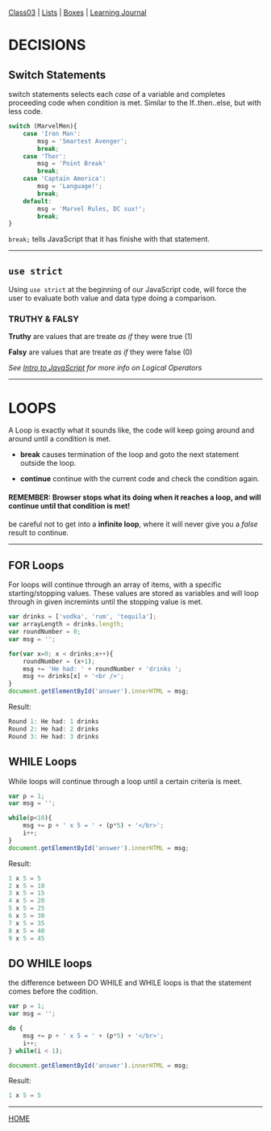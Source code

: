 [Class03](https://cassandraortiz.github.io/reading-notes/Class02/class-02) \| [Lists](https://cassandraortiz.github.io/reading-notes/Class03/class03_Lists) \| [Boxes](https://cassandraortiz.github.io/reading-notes/Class03/class03_Boxes) \| [Learning Journal](https://cassandraortiz.github.io/reading-notes/Class03/class03_journal)


# DECISIONS
## Switch Statements

switch statements selects each *case* of a variable and completes proceeding code when condition is met.  Similar to the If..then..else, but with less code.

```Javascript
switch (MarvelMen){
    case 'Iron Man':
        msg = 'Smartest Avenger';
        break;
    case 'Thor':
        msg = 'Point Break'
        break;
    case 'Captain America':
        msg = 'Language!';
        break;
    default:
        msg = 'Marvel Rules, DC sux!';
        break;
}
```
`break;` tells JavaScript that it has finishe with that statement.

---

## `use strict`

Using `use strict` at the beginning of our JavaScript code, will force the user to evaluate both value and data type doing a comparison.


### TRUTHY & FALSY

**Truthy** are values that are treate *as if* they were true (1)

**Falsy** are values that are treate *as if* they were false (0)

*See [Intro to JavaScript](https://cassandraortiz.github.io/reading-notes/Class02/class-02_java-intro) for more info on Logical Operators*

---
# LOOPS

A Loop is exactly what it sounds like, the code will keep going around and around until a condition is met. 

 - **break** causes termination of the loop and goto the next statement outside the loop.

 - **continue** continue with the current code and check the condition again.


#### REMEMBER: Browser stops what its doing when it reaches a loop, and will continue until that condition is met!  

be careful not to get into a **infinite loop**, where it will never give you a _false_ result to continue.

---
## FOR Loops

For loops will continue through an array of items, with a specific starting/stopping values.  These values are stored as variables and will loop through in given incremints until the stopping value is met. 

```JavaScript
var drinks = ['vodka', 'rum', 'tequila'];
var arrayLength = drinks.length; 
var roundNumber = 0;
var msg = '';

for(var x=0; x < drinks;x++){
    roundNumber = (x+1);
    msg += 'He had: ' + roundNumber + 'drinks ';
    msg += drinks[x] + '<br />';
}
document.getElementById('answer').innerHTML = msg;
```

Result: 
```Javascript
Round 1: He had: 1 drinks
Round 2: He had: 2 drinks
Round 3: He had: 3 drinks
```


## WHILE Loops

While loops will continue through a loop until a certain criteria is meet. 

```JavaScript
var p = 1;
var msg = '';

while(p<10){
    msg += p + ' x 5 = ' + (p*5) + '</br>';
    i++;
}
document.getElementById('answer').innerHTML = msg;
```

Result: 
```Javascript
1 x 5 = 5
2 x 5 = 10
3 x 5 = 15
4 x 5 = 20
5 x 5 = 25
6 x 5 = 30
7 x 5 = 35
8 x 5 = 40
9 x 5 = 45
```

## DO WHILE loops

the difference between DO WHILE and WHILE loops is that the statement comes before the codition.

```JavaScript
var p = 1;
var msg = '';

do {
    msg += p + ' x 5 = ' + (p*5) + '</br>';
    i++;
} while(i < 1);

document.getElementById('answer').innerHTML = msg;
```

Result: 
```Javascript
1 x 5 = 5
```

---

[HOME](https://cassandraortiz.github.io/reading-notes)